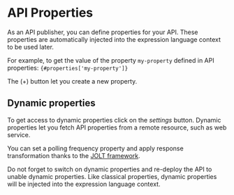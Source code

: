 # API Properties

As an API publisher, you can define properties for your API. These properties are automatically injected into the expression language context to be used later.

For example, to get the value of the property `my-property` defined in API properties: `{#properties['my-property']}`

The (+) button let you create a new property.

## Dynamic properties

To get access to dynamic properties click on the _settings_ button. Dynamic properties let you fetch API properties from a remote resource, such as web service.

You can set a polling frequency property and apply response transformation thanks to the [JOLT framework](http://bazaarvoice.github.io/jolt/). 

Do not forget to switch on dynamic properties and re-deploy the API to unable dynamic properties. Like classical properties, dynamic properties will be injected into the expression language context.
